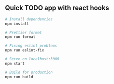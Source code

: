## Quick TODO app with react hooks

```bash
# Install dependencies
npm install

# Prettier format
npm run format

# Fixing eslint problems
npm run eslint-fix

# Serve on localhost:3000
npm start

# Build for production
npm run build
```

